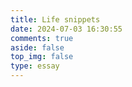 ```yaml
---
title: Life snippets
date: 2024-07-03 16:30:55
comments: true
aside: false
top_img: false
type: essay
---
```

